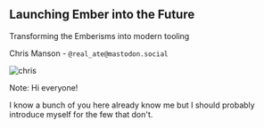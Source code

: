 <!-- .slide: class="introduction blur-background" data-background-image="/workshop.webp" -->

## Launching Ember into the Future

Transforming the Emberisms into modern tooling

Chris Manson - `@real_ate@mastodon.social`

![chris](/chris.webp) <!-- .element: class="face" -->


Note: 
  Hi everyone!

  I know a bunch of you here already know me but I should probably introduce myself for the few that don't.

